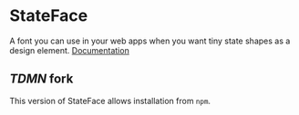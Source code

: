 # StateFace

A font you can use in your web apps when you want tiny state shapes as a design element. [Documentation](http://propublica.github.io/stateface/)

## _TDMN_ fork

This version of StateFace allows installation from `npm`.
